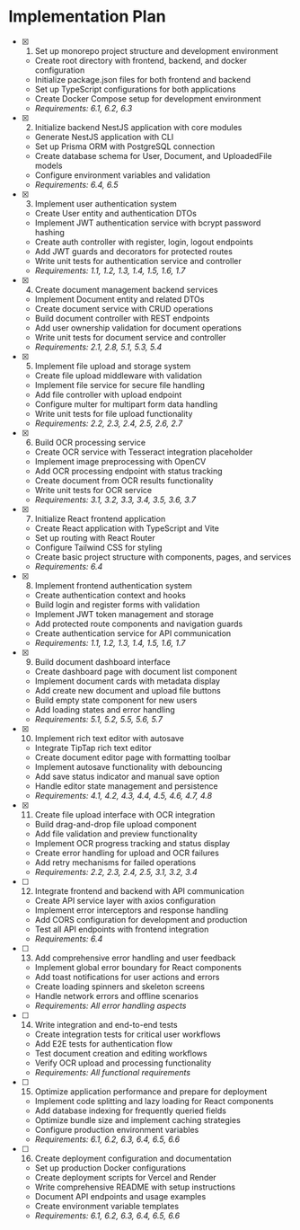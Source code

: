 # Implementation Plan

- [x] 1. Set up monorepo project structure and development environment
  - Create root directory with frontend, backend, and docker configuration
  - Initialize package.json files for both frontend and backend
  - Set up TypeScript configurations for both applications
  - Create Docker Compose setup for development environment
  - _Requirements: 6.1, 6.2, 6.3_

- [x] 2. Initialize backend NestJS application with core modules
  - Generate NestJS application with CLI
  - Set up Prisma ORM with PostgreSQL connection
  - Create database schema for User, Document, and UploadedFile models
  - Configure environment variables and validation
  - _Requirements: 6.4, 6.5_

- [x] 3. Implement user authentication system
  - Create User entity and authentication DTOs
  - Implement JWT authentication service with bcrypt password hashing
  - Create auth controller with register, login, logout endpoints
  - Add JWT guards and decorators for protected routes
  - Write unit tests for authentication service and controller
  - _Requirements: 1.1, 1.2, 1.3, 1.4, 1.5, 1.6, 1.7_

- [x] 4. Create document management backend services
  - Implement Document entity and related DTOs
  - Create document service with CRUD operations
  - Build document controller with REST endpoints
  - Add user ownership validation for document operations
  - Write unit tests for document service and controller
  - _Requirements: 2.1, 2.8, 5.1, 5.3, 5.4_

- [x] 5. Implement file upload and storage system
  - Create file upload middleware with validation
  - Implement file service for secure file handling
  - Add file controller with upload endpoint
  - Configure multer for multipart form data handling
  - Write unit tests for file upload functionality
  - _Requirements: 2.2, 2.3, 2.4, 2.5, 2.6, 2.7_

- [x] 6. Build OCR processing service
  - Create OCR service with Tesseract integration placeholder
  - Implement image preprocessing with OpenCV
  - Add OCR processing endpoint with status tracking
  - Create document from OCR results functionality
  - Write unit tests for OCR service
  - _Requirements: 3.1, 3.2, 3.3, 3.4, 3.5, 3.6, 3.7_

- [x] 7. Initialize React frontend application
  - Create React application with TypeScript and Vite
  - Set up routing with React Router
  - Configure Tailwind CSS for styling
  - Create basic project structure with components, pages, and services
  - _Requirements: 6.4_

- [x] 8. Implement frontend authentication system
  - Create authentication context and hooks
  - Build login and register forms with validation
  - Implement JWT token management and storage
  - Add protected route components and navigation guards
  - Create authentication service for API communication
  - _Requirements: 1.1, 1.2, 1.3, 1.4, 1.5, 1.6, 1.7_

- [x] 9. Build document dashboard interface
  - Create dashboard page with document list component
  - Implement document cards with metadata display
  - Add create new document and upload file buttons
  - Build empty state component for new users
  - Add loading states and error handling
  - _Requirements: 5.1, 5.2, 5.5, 5.6, 5.7_

- [x] 10. Implement rich text editor with autosave
  - Integrate TipTap rich text editor
  - Create document editor page with formatting toolbar
  - Implement autosave functionality with debouncing
  - Add save status indicator and manual save option
  - Handle editor state management and persistence
  - _Requirements: 4.1, 4.2, 4.3, 4.4, 4.5, 4.6, 4.7, 4.8_

- [x] 11. Create file upload interface with OCR integration
  - Build drag-and-drop file upload component
  - Add file validation and preview functionality
  - Implement OCR progress tracking and status display
  - Create error handling for upload and OCR failures
  - Add retry mechanisms for failed operations
  - _Requirements: 2.2, 2.3, 2.4, 2.5, 3.1, 3.2, 3.4_

- [ ] 12. Integrate frontend and backend with API communication
  - Create API service layer with axios configuration
  - Implement error interceptors and response handling
  - Add CORS configuration for development and production
  - Test all API endpoints with frontend integration
  - _Requirements: 6.4_

- [ ] 13. Add comprehensive error handling and user feedback
  - Implement global error boundary for React components
  - Add toast notifications for user actions and errors
  - Create loading spinners and skeleton screens
  - Handle network errors and offline scenarios
  - _Requirements: All error handling aspects_

- [ ] 14. Write integration and end-to-end tests
  - Create integration tests for critical user workflows
  - Add E2E tests for authentication flow
  - Test document creation and editing workflows
  - Verify OCR upload and processing functionality
  - _Requirements: All functional requirements_

- [ ] 15. Optimize application performance and prepare for deployment
  - Implement code splitting and lazy loading for React components
  - Add database indexing for frequently queried fields
  - Optimize bundle size and implement caching strategies
  - Configure production environment variables
  - _Requirements: 6.1, 6.2, 6.3, 6.4, 6.5, 6.6_

- [ ] 16. Create deployment configuration and documentation
  - Set up production Docker configurations
  - Create deployment scripts for Vercel and Render
  - Write comprehensive README with setup instructions
  - Document API endpoints and usage examples
  - Create environment variable templates
  - _Requirements: 6.1, 6.2, 6.3, 6.4, 6.5, 6.6_
